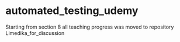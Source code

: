 # automated_testing_udemy

Starting from section 8 all teaching progress was moved to repository Limedika_for_discussion
